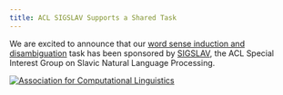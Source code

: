 ```yaml
---
title: ACL SIGSLAV Supports a Shared Task
---
```


We are excited to announce that our [word sense induction and disambiguation](/2018/wsi/) task has been sponsored by [SIGSLAV](http://sigslav.cs.helsinki.fi/), the ACL Special Interest Group on Slavic Natural Language Processing.

[![Association for Computational Linguistics](https://nlpub.ru/images/thumb/a/ae/ACL.svg/68px-ACL.svg.png)](http://sigslav.cs.helsinki.fi/)
